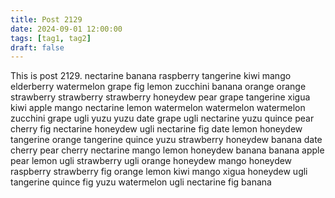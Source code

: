 ```yaml
---
title: Post 2129
date: 2024-09-01 12:00:00
tags: [tag1, tag2]
draft: false
---
```

This is post 2129.
nectarine
banana
raspberry
tangerine
kiwi
mango
elderberry
watermelon
grape
fig
lemon
zucchini
banana
orange
orange
strawberry
strawberry
strawberry
honeydew
pear
grape
tangerine
xigua
kiwi
apple
mango
nectarine
lemon
watermelon
watermelon
watermelon
zucchini
grape
ugli
yuzu
yuzu
date
grape
ugli
nectarine
yuzu
quince
pear
cherry
fig
nectarine
honeydew
ugli
nectarine
fig
date
lemon
honeydew
tangerine
orange
tangerine
quince
yuzu
strawberry
honeydew
banana
date
cherry
pear
cherry
nectarine
mango
lemon
honeydew
banana
banana
apple
pear
lemon
ugli
strawberry
ugli
orange
honeydew
mango
honeydew
raspberry
strawberry
fig
orange
lemon
kiwi
mango
xigua
honeydew
ugli
tangerine
quince
fig
yuzu
watermelon
ugli
nectarine
fig
banana
